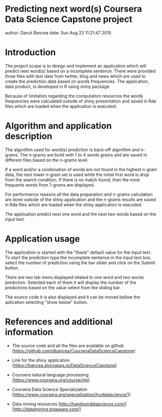 Predicting next word(s)
Coursera Data Science Capstone project
========================================================
author: Danut Bancea
date: Sun Aug 23 11:21:47 2015 

Introduction
========================================================

The project scope is to design and implement an application which will predict next word(s) based on a incomplete sentence. There were provided three files with text data from twitter, blog and news which are used to create the prediction data based on words frequencies. 
The application, data product, is developed in R using shiny package.

Because of limitation regarding the computation resources the words frequencies were calculated outside of shiny presentation and saved in Rda files which are loaded when the application is executed.


Algorithm and application description
========================================================

The algorithm used for word(s) prediction is back-off algorithm and n-grams. The n-grams are build with 1 to 4 words grams and are saved in different files based on the n-grams level.

If a word and/or a combination of words are not found in the highest n-gram data, the next lower n-gram set is used while the initial first word is drop from the search condition. If there is no match found, than the most frequents words from 1-grams are displayed.

For performance reasons all the data preparation and n-grams calculation are done outside of the shiny application and the n-grams results are saved in Rda files which are loaded when the shiny application is executed.

The application predict next one word and the next two words based on the input text.

Application usage
========================================================

The application is started with the "thank" default value for the input text. To start the prediction type the incomplete sentence in the input text box, select the number of prediction using the bar slider and click on the Submit button.

There are two tab menu displayed related to one word and two words prediction. Selected each of them it will display the number of the predictions based on the value select from the sliding bar.

The source code it is also displayed and it can be moved bellow the aplication selecting "show below" button.



References and additional information
========================================================

- The source code and all the files are available on github [https://github.com/dbancea/CourseraDataScienceCapstone]

- Link for the shiny application  [https://bancea.shinyapps.io/DataScienceCapstone]

- Coursera natural language processing
  [https://www.coursera.org/course/nlp]

- Coursera Data Science Specialization
  [https://www.coursera.org/specialization/jhudatascience/1]

- Data mining resources 
  [http://handsondatascience.com/]
  [http://datamining.togaware.com/]

